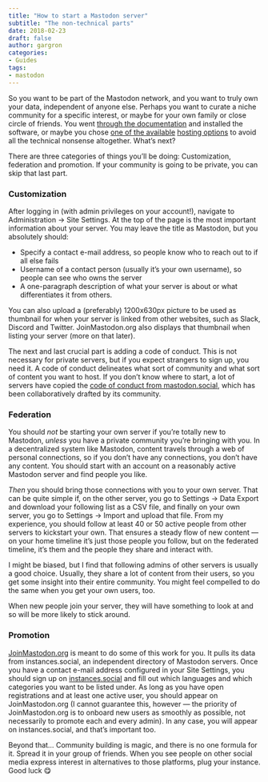 ```yaml
---
title: "How to start a Mastodon server"
subtitle: "The non-technical parts"
date: 2018-02-23
draft: false
author: gargron
categories:
- Guides
tags:
- mastodon
---
```


So you want to be part of the Mastodon network, and you want to truly own your data, independent of anyone else. Perhaps you want to curate a niche community for a specific interest, or maybe for your own family or close circle of friends. You went [through the documentation](https://github.com/tootsuite/documentation/blob/master/Running-Mastodon/Production-guide.md) and installed the software, or maybe you chose [one of the available](https://maastodon.net) [hosting options](https://masto.host) to avoid all the technical nonsense altogether. What’s next?

There are three categories of things you’ll be doing: Customization, federation and promotion. If your community is going to be private, you can skip that last part.

### Customization

After logging in (with admin privileges on your account!), navigate to Administration -> Site Settings. At the top of the page is the most important information about your server. You may leave the title as Mastodon, but you absolutely should:

* Specify a contact e-mail address, so people know who to reach out to if all else fails
* Username of a contact person (usually it’s your own username), so people can see who owns the server
* A one-paragraph description of what your server is about or what differentiates it from others.

You can also upload a (preferably) 1200x630px picture to be used as thumbnail for when your server is linked from other websites, such as Slack, Discord and Twitter. JoinMastodon.org also displays that thumbnail when listing your server (more on that later).

The next and last crucial part is adding a code of conduct. This is not necessary for private servers, but if you expect strangers to sign up, you need it. A code of conduct delineates what sort of community and what sort of content you want to host. If you don’t know where to start, a lot of servers have copied the [code of conduct from mastodon.social](https://gist.github.com/Gargron/c2925b9ad7f5e87bf40c57a48de50474), which has been collaboratively drafted by its community.

### Federation

You should *not* be starting your own server if you’re totally new to Mastodon, *unless* you have a private community you’re bringing with you. In a decentralized system like Mastodon, content travels through a web of personal connections, so if you don’t have any connections, you don’t have any content. You should start with an account on a reasonably active Mastodon server and find people you like.

*Then* you should bring those connections with you to your own server. That can be quite simple if, on the other server, you go to Settings -> Data Export and download your following list as a CSV file, and finally on your own server, you go to Settings -> Import and upload that file. From my experience, you should follow at least 40 or 50 active people from other servers to kickstart your own. That ensures a steady flow of new content — on your home timeline it’s just those people you follow, but on the federated timeline, it’s them and the people they share and interact with.

I might be biased, but I find that following admins of other servers is usually a good choice. Usually, they share a lot of content from their users, so you get some insight into their entire community. You might feel compelled to do the same when you get your own users, too.

When new people join your server, they will have something to look at and so will be more likely to stick around.

### Promotion

[JoinMastodon.org](https://joinmastodon.org) is meant to do some of this work for you. It pulls its data from instances.social, an independent directory of Mastodon servers. Once you have a contact e-mail address configured in your Site Settings, you should sign up on [instances.social](https://instances.social/admin) and fill out which languages and which categories you want to be listed under. As long as you have open registrations and at least one active user, you should appear on JoinMastodon.org (I cannot guarantee this, however — the priority of JoinMastodon.org is to onboard new users as smoothly as possible, not necessarily to promote each and every admin). In any case, you will appear on instances.social, and that’s important too.

Beyond that… Community building is magic, and there is no one formula for it. Spread it in your group of friends. When you see people on other social media express interest in alternatives to those platforms, plug your instance. Good luck 😋
